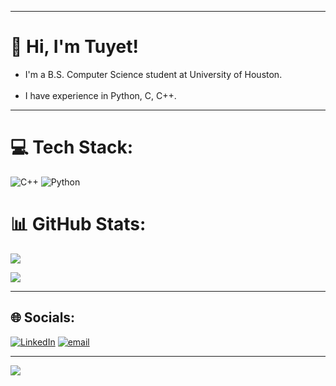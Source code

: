 ----------
# 💫 Hi, I'm Tuyet!
- I'm a B.S. Computer Science student at University of Houston.<br><br>
- I have experience in Python, C, C++.

-------
# 💻 Tech Stack:
![C++](https://img.shields.io/badge/c++-%2300599C.svg?style=for-the-badge&logo=c%2B%2B&logoColor=white) ![Python](https://img.shields.io/badge/python-3670A0?style=for-the-badge&logo=python&logoColor=ffdd54)
# 📊 GitHub Stats:
![](https://github-readme-stats.vercel.app/api?username=Trish0606&theme=dark&hide_border=false&include_all_commits=false&count_private=false)<br/>

![](https://github-readme-stats.vercel.app/api/top-langs/?username=Trish0606&theme=dark&hide_border=false&include_all_commits=false&count_private=false&layout=compact)



------

## 🌐 Socials:
[![LinkedIn](https://img.shields.io/badge/LinkedIn-%230077B5.svg?logo=linkedin&logoColor=white)](https://linkedin.com/in/https://www.linkedin.com/in/tuyetthiennguyen/) [![email](https://img.shields.io/badge/Email-D14836?logo=gmail&logoColor=white)](mailto:tuyet.thien.nguyen@gmail.com) 

----
[![](https://visitcount.itsvg.in/api?id=Trish0606&icon=0&color=0)](https://visitcount.itsvg.in)

<!-- Proudly created with GPRM ( https://gprm.itsvg.in ) -->


